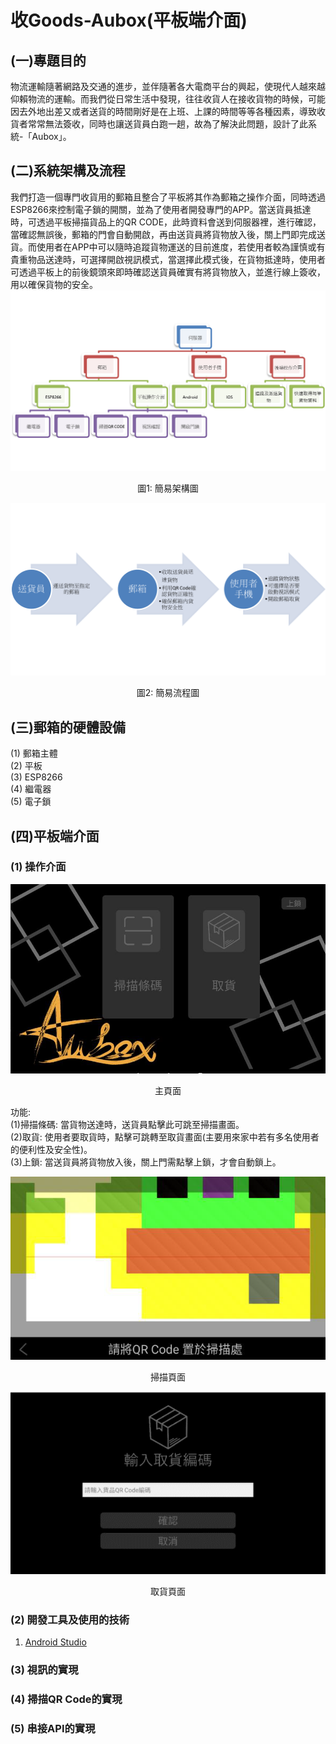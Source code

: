 # 收Goods-Aubox(平板端介面)
## (一)專題目的
物流運輸隨著網路及交通的進步，並伴隨著各大電商平台的興起，使現代人越來越仰賴物流的運輸。而我們從日常生活中發現，往往收貨人在接收貨物的時候，可能因去外地出差又或者送貨的時間剛好是在上班、上課的時間等等各種因素，導致收貨者常常無法簽收，同時也讓送貨員白跑一趟，故為了解決此問題，設計了此系統-「Aubox」。
## (二)系統架構及流程
我們打造一個專門收貨用的郵箱且整合了平板將其作為郵箱之操作介面，同時透過ESP8266來控制電子鎖的開關，並為了使用者開發專門的APP。當送貨員抵達時，可透過平板掃描貨品上的QR CODE，此時資料會送到伺服器裡，進行確認，當確認無誤後，郵箱的門會自動開啟，再由送貨員將貨物放入後，關上門即完成送貨。而使用者在APP中可以隨時追蹤貨物運送的目前進度，若使用者較為謹慎或有貴重物品送達時，可選擇開啟視訊模式，當選擇此模式後，在貨物抵達時，使用者可透過平板上的前後鏡頭來即時確認送貨員確實有將貨物放入，並進行線上簽收，用以確保貨物的安全。
![image](https://github.com/WuJammy/my_project_aubox_android/blob/master/structure.png)
<p align="center">圖1: 簡易架構圖</p>

![image](https://github.com/WuJammy/my_project_aubox_android/blob/master/flow.png)
<p align="center">圖2: 簡易流程圖</p>

## (三)郵箱的硬體設備
(1) 郵箱主體 <br>
(2) 平板 <br>
(3) ESP8266 <br>
(4) 繼電器 <br>
(5) 電子鎖 <br>
## (四)平板端介面
### (1) 操作介面
<div align=center> <img  src=https://github.com/WuJammy/my_project_aubox_android/blob/master/image/interface.png/> </div>
<p align="center">主頁面</p>

功能: <br>
(1)掃描條碼: 當貨物送達時，送貨員點擊此可跳至掃描畫面。  <br>
(2)取貨: 使用者要取貨時，點擊可跳轉至取貨畫面(主要用來家中若有多名使用者的便利性及安全性)。<br>
(3)上鎖: 當送貨員將貨物放入後，關上門需點擊上鎖，才會自動鎖上。 <br>

<div align=center> <img  src=https://github.com/WuJammy/my_project_aubox_android/blob/master/image/scan_interface.png/> </div>
<p align="center">掃描頁面</p>



<div align=center> <img  src=https://github.com/WuJammy/my_project_aubox_android/blob/master/image/take_interface.png/> </div>
<p align="center">取貨頁面</p>


### (2) 開發工具及使用的技術
1. [Android Studio](https://developer.android.com/studio)  <br> 
### (3) 視訊的實現
### (4) 掃描QR Code的實現
### (5) 串接API的實現
